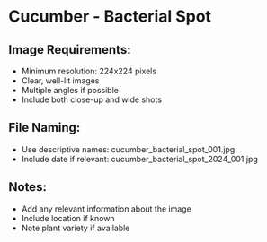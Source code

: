 # Cucumber - Bacterial Spot

## Image Requirements:
- Minimum resolution: 224x224 pixels
- Clear, well-lit images
- Multiple angles if possible
- Include both close-up and wide shots

## File Naming:
- Use descriptive names: cucumber_bacterial_spot_001.jpg
- Include date if relevant: cucumber_bacterial_spot_2024_001.jpg

## Notes:
- Add any relevant information about the image
- Include location if known
- Note plant variety if available
